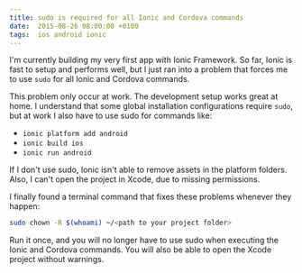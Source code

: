 ```yaml
---
title: sudo is required for all Ionic and Cordova commands
date:  2015-08-26 08:00:00 +0100
tags:  ios android ionic
---
```


I'm currently building my very first app with Ionic Framework. So far, Ionic is
fast to setup and performs well, but I just ran into a problem that forces me to
use `sudo` for all Ionic and Cordova commands.

This problem only occur at work. The development setup works great at home. I
understand that some global installation configurations require `sudo`, but at
work I also have to use sudo for commands like:

* `ionic platform add android`
* `ionic build ios`
* `ionic run android`

If I don't use sudo, Ionic isn't able to remove assets in the platform folders.
Also, I can't open the project in Xcode, due to missing permissions.

I finally found a terminal command that fixes these problems whenever they happen:

```sh
sudo chown -R $(whoami) ~/<path to your project folder>
```

Run it once, and you will no longer have to use sudo when executing the Ionic and
Cordova commands. You will also be able to open the Xcode project without warnings.